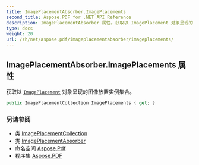 ```yaml
---
title: ImagePlacementAbsorber.ImagePlacements
second_title: Aspose.PDF for .NET API Reference
description: ImagePlacementAbsorber 属性。获取以 ImagePlacement 对象呈现的图像放置实例集合
type: docs
weight: 20
url: /zh/net/aspose.pdf/imageplacementabsorber/imageplacements/
---
```

## ImagePlacementAbsorber.ImagePlacements 属性

获取以 [`ImagePlacement`](../../imageplacement/) 对象呈现的图像放置实例集合。

```csharp
public ImagePlacementCollection ImagePlacements { get; }
```

### 另请参阅

* 类 [ImagePlacementCollection](../../imageplacementcollection/)
* 类 [ImagePlacementAbsorber](../)
* 命名空间 [Aspose.Pdf](../../../aspose.pdf/)
* 程序集 [Aspose.PDF](../../../)
